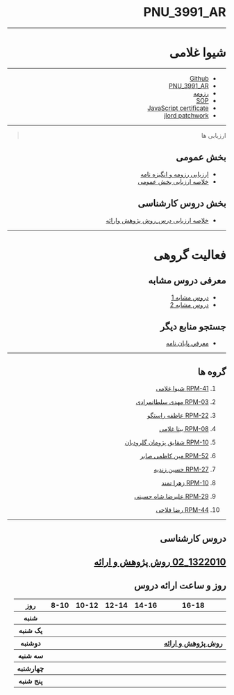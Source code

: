 <div dir="rtl">

# PNU_3991_AR

---------

# شیوا غلامی
 
---------

- [Github](https://github.com/shivagholamiii)
- [PNU_3991_AR](https://github.com/shivagholamiii/PNU_3991_AR-1)
- [رزومه](https://shivagholamiii.github.io/)
- [SOP](https://shivagholamiii.github.io/sop/)
- [JavaScript certificate](https://github.com/shivagholamiii/PNU_3991_AR-1/blob/main/js.jpg)
- [jlord patchwork](https://github.com/shivagholamiii/PNU_3991_AR-1/blob/main/jlord.PNG)

----------
> ارزیابی ها

##  بخش عمومی
- [ارزیابی رزومه و انگیزه نامه](https://github.com/shivagholamiii/PNU_3991_AR-1/blob/main/XX_CV_CheckList_AR_3991.pdf)
- [خلاصه ارزیابی بخش عمومی](https://github.com/shivagholamiii/PNU_3991_AR-1/blob/main/XX_GeneralSection_CheckList_AR_3991.pdf)

## بخش دروس کارشناسی
- [خلاصه ارزیابی درس_روش پژوهش وارائه](https://github.com/shivagholamiii/PNU_3991_AR-1/blob/main/Research-And-Presentation-metods/XX_ResearchAndPresentationMethods_CheckList_AR_3991.pdf)





---------

# فعاليت گروهی

## معرفی دروس مشابه

- [دروس مشابه 1](https://github.com/shivagholamiii/PNU_3991_AR-1/blob/main/Research-And-Presentation-metods/BS-BookOfSyllabi-Software.pdf)
- [دروس مشابه 2](https://github.com/shivagholamiii/PNU_3991_AR-1/blob/main/Research-And-Presentation-metods/%D9%85%D9%87%D9%86%D8%AF%D8%B3%DB%8C%20%D9%81%D9%86%D8%A7%D9%88%D8%B1%DB%8C%20%D8%A7%D8%B7%D9%84%D8%A7%D8%B9%D8%A7%D8%AA.pdf)

## جستجو منابع دیگر

- [معرفي پایان نامه](https://github.com/shivagholamiii/PNU_3991_AR-1/blob/main/out(2).pdf)

------------------
## گروه ها
 1. [ RPM-41 شیوا غلامی](https://github.com/AliRazavi-edu/PNU_3991/tree/master/_BSc/ResearchAndPresentationMethods/1322010_02/41_%D8%B4%D9%8A%D9%88%D8%A7%20%D8%BA%D9%84%D8%A7%D9%85%D9%8A%20%D9%85%D9%86%D8%B5%D9%88%D8%B1)
 
 1. [ RPM-03 مهدی سلطانمرادی](https://github.com/AliRazavi-edu/PNU_3991/tree/master/_BSc/ResearchAndPresentationMethods/1115133_01/03_%D9%85%D9%87%D8%AF%D9%8A%20%D8%B3%D9%84%D8%B7%D8%A7%D9%86%20%D9%85%D8%B1%D8%A7%D8%AF%D9%8A)
 
 1. [ RPM-22 عاظفه راستگو](https://github.com/AliRazavi-edu/PNU_3991/tree/master/_BSc/ResearchAndPresentationMethods/1322010_02/22_%D8%B9%D8%A7%D8%B7%D9%81%D9%87%20%D8%B1%D8%A7%D8%B3%D8%AA%DA%AF%D9%88)
 
 1. [ RPM-08  بیتا غلامی](https://github.com/AliRazavi-edu/PNU_3991/tree/master/_BSc/ResearchAndPresentationMethods/1115133_01/08_%D8%A8%D9%8A%20%D8%AA%D8%A7%20%D8%BA%D9%81%D8%A7%D8%B1%D9%8A)
 
 1. [ RPM-10   شقایق پژومان گلرودیان](https://github.com/AliRazavi-edu/PNU_3991/tree/master/_BSc/ResearchAndPresentationMethods/1322010_02/10_%D8%B4%D9%82%D8%A7%D9%8A%D9%82%20%D9%BE%DA%98%D9%88%D9%85%D8%A7%D9%86%20%DA%AF%D9%84%D8%B1%D9%88%D8%B1%D8%AF%D9%8A%D8%A7%D9%86)
 
1. [ RPM-52  مین کاظمی صابر ](https://github.com/AliRazavi-edu/PNU_3991/tree/master/_BSc/ResearchAndPresentationMethods/1322010_02/52_%D9%85%D8%AA%D9%8A%D9%86%20%D9%83%D8%A7%D8%B8%D9%85%D9%8A%20%D8%B5%D8%A7%D8%A8%D8%B1)

 1. [ RPM-27 حسین زندیه](https://github.com/AliRazavi-edu/PNU_3991/tree/master/_BSc/ResearchAndPresentationMethods/1322010_01/27_%D8%AD%D8%B3%D9%8A%D9%86%20%D8%B2%D9%86%D8%AF%D9%8A%D9%87)

 1. [ RPM-10  زهرا تمند](https://github.com/AliRazavi-edu/PNU_3991/tree/master/_BSc/ResearchAndPresentationMethods/1322010_01/10_%D8%B2%D9%87%D8%B1%D8%A7%20%D8%AA%D9%85%D9%86%D8%AF)
 
 1. [  RPM-29  علیرضا شاه حسینی](https://github.com/AliRazavi-edu/PNU_3991/tree/master/_BSc/ResearchAndPresentationMethods/1322010_02/29_%D8%B9%D9%84%D9%8A%D8%B1%D8%B6%D8%A7%20%D8%B4%D8%A7%D9%87%20%D8%AD%D8%B3%D9%8A%D9%86%D9%8A)
 
 1. [ RPM-44  رضا فلاحی](https://github.com/AliRazavi-edu/PNU_3991/tree/master/_BSc/ResearchAndPresentationMethods/1322010_02/44_%D8%B1%D8%B6%D8%A7%20%D9%81%D9%84%D8%A7%D8%AD%D9%8A)
  
--------------

## دروس کارشناسی
[1322010_02 روش پژوهش و ارائه](https://github.com/AliRazavi-edu/PNU_3991/tree/master/_BSc/ResearchAndPresentationMethods/1322010_02/41_%D8%B4%D9%8A%D9%88%D8%A7%20%D8%BA%D9%84%D8%A7%D9%85%D9%8A%20%D9%85%D9%86%D8%B5%D9%88%D8%B1)
--------------
## روز و ساعت ارائه دروس

<table style="width:100%">
    <tr>
    <th >16-18</th>
    <th >14-16</th>
    <th >12-14</th>
    <th>10-12</th>
    <th>8-10</th>
    <th>روز</th>
  <tr>
    <th ></th>
    <th ></th>
    <th ></th>
    <th></th>
    <th></th>
    <th>شنبه</th>
  </tr>
   <tr>
    <th ></th>
    <th ></th>
    <th></th>
    <th></th>
    <th ></th>
    <th>یک شنبه</th>
  </tr>
   <tr>
     <th ><a href="https://github.com/AliRazavi-edu/PNU_3991/tree/master/_BSc/ResearchAndPresentationMethods"> روش پژوهش و ارائه </a></th>
     <th ></th>
     <th></th>
     <th></th>
    <th ></th>   
    <th>دوشنبه</th>
  </tr>
   <tr>
    <th ></th>
    <th ></th>
    <th></th>
    <th></th>
    <th ></th>
    <th>سه شنبه</th>
  </tr>
   <tr>
    <th ></th>
    <th ></th>
    <th></th>
    <th></th>
     <th ></th>
    <th>چهارشنبه</th>
  </tr>
   <tr>
    <th ></th>
     <th ></th>
     <th></th>
     <th ></th>
      <th ></th>
    <th>پنج شنبه</th>
  </tr>
</table>
